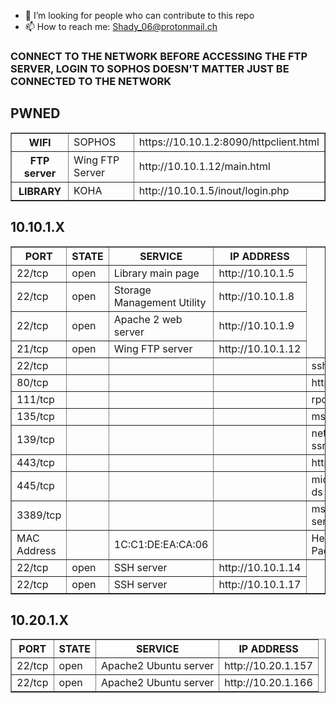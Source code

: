 - 🤔 I’m looking for people who can contribute to this repo
- 📫 How to reach me: Shady_06@protonmail.ch

<head>
  <style>
    table.t1 {
      empty-cells: hide;
    }
  </style>
</head>

<h3>
CONNECT TO THE NETWORK BEFORE ACCESSING THE FTP SERVER, LOGIN TO SOPHOS DOESN'T MATTER JUST BE CONNECTED TO THE NETWORK
</h3>
<h2>PWNED</h2>
<table class="t1" border='1' text-align='left' style='border-collapse:collapse'>
<tr>
  <th>WIFI</th>
  <td>SOPHOS</td>
  <td>https://10.10.1.2:8090/httpclient.html</td>
</tr>
<tr>
  <th>FTP server</th>
  <td>Wing FTP Server</td>
  <td>http://10.10.1.12/main.html</td>
</tr>
<tr>
  <th>LIBRARY</th>
  <td>KOHA</td>
  <td>http://10.10.1.5/inout/login.php</td>
</tr>
</table>

<h2>10.10.1.X</h2>
<table class="t1" border='1' style='border-collapse:collapse'>
<tr>
  <th>PORT</th>
  <th>STATE</th>
  <th>SERVICE</th>
  <th>IP ADDRESS</th>
</tr>
<tr>
  <td>22/tcp</td>
  <td>open</td>
  <td>Library main page</td>
  <td>http://10.10.1.5</td>
</tr>
<tr>
  <td>22/tcp</td>
  <td>open</td>
  <td>Storage Management Utility</td>
  <td>http://10.10.1.8</td>
</tr>
<tr>
  <td>22/tcp</td>
  <td>open</td>
  <td>Apache 2 web server</td>
  <td>http://10.10.1.9</td>
</tr>
<tr>
  <td>21/tcp</td>
  <td>open</td>
  <td>Wing FTP server</td>
  <td>http://10.10.1.12</td>
</tr>
<tr>
  <td>22/tcp<td>
  <td><td>
  <td>ssh<td>
  <td><td>
</tr>
<tr>
  <td>80/tcp<td>
  <td><td>
  <td>http<td>
  <td><td>
</tr>
<tr>
  <td>111/tcp<td>
  <td><td>
  <td>rpcbind<td>
  <td><td>
</tr>
<tr>
  <td>135/tcp<td>
  <td><td>
  <td>msrpc<td>
  <td><td>
</tr>
<tr>
  <td>139/tcp<td>
  <td><td>
  <td>netbios-ssn<td>
  <td><td>
</tr>
<tr>
  <td>443/tcp<td>
  <td><td>
  <td>https<td>
  <td><td>
</tr>
<tr>
  <td>445/tcp<td>
  <td><td>
  <td>microsoft-ds<td>
  <td><td>
</tr>
<tr>
  <td>3389/tcp<td>
  <td><td>
  <td>ms-wbt-server<td>
  <td><td>
</tr>
<tr>
  <td>MAC Address<td>
  <td>1C:C1:DE:EA:CA:06<td>
  <td>Hewlett Packard<td>
  <td><td>
</tr>  
<tr>
  <td>22/tcp</td>
  <td>open</td>
  <td>SSH server</td>
  <td>http://10.10.1.14</td>
</tr>
<tr>
  <td>22/tcp</td>
  <td>open</td>
  <td>SSH server</td>
  <td>http://10.10.1.17</td>
</tr>
</table>

<h2>10.20.1.X</h2>
<table class="t1" border='1' style='border-collapse:collapse'>
  <tr>
    <th>PORT</th>
    <th>STATE</th>
    <th>SERVICE</th>
    <th>IP ADDRESS</th>
  </tr>
  <tr>
    <td>22/tcp</td>
    <td>open</td>
    <td>Apache2 Ubuntu server</td>
    <td>http://10.20.1.157</td>
  </tr>
  <tr>
    <td>22/tcp</td>
    <td>open</td>
    <td>Apache2 Ubuntu server</td>
    <td>http://10.20.1.166</td>
  </tr>
</table>

